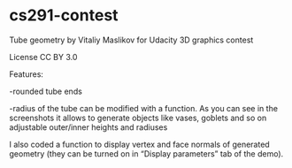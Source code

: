 cs291-contest
=============

Tube geometry by Vitaliy Maslikov for Udacity 3D graphics contest

License CC BY 3.0

Features:

-rounded tube ends

-radius of the tube can be modified with a function. As you can see in the screenshots it allows to generate objects like vases, goblets and so on
adjustable outer/inner heights and radiuses

I also coded a function to display vertex and face normals of generated geometry (they can be turned on in “Display parameters” tab of the demo).

